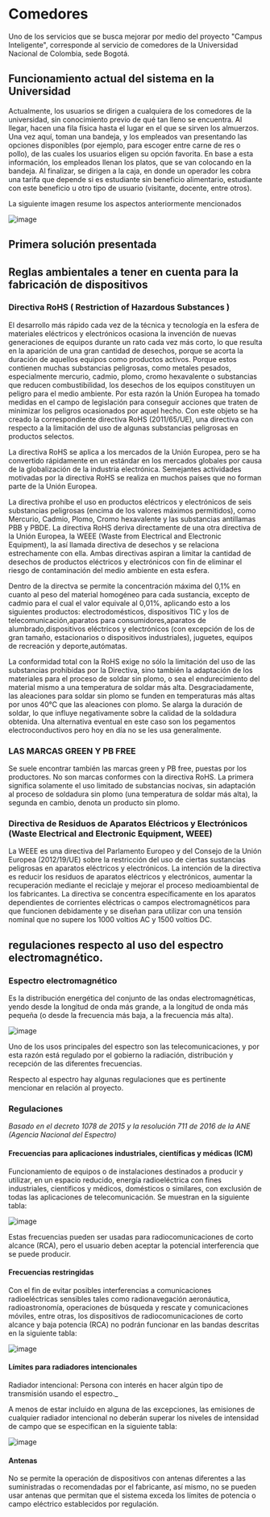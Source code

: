 # Comedores
Uno de los servicios que se busca mejorar por medio del proyecto "Campus Inteligente", corresponde al servicio de comedores de la Universidad Nacional de Colombia, sede Bogotá.

## Funcionamiento actual del sistema en la Universidad
Actualmente, los usuarios se dirigen a cualquiera de los comedores de la universidad, sin conocimiento previo de qué tan lleno se encuentra. Al llegar, hacen una fila física hasta el lugar en el que se sirven los almuerzos. Una vez aquí, toman una bandeja, y los empleados van presentando las opciones disponibles (por ejemplo, para escoger entre carne de res o pollo), de las cuales los usuarios eligen su opción favorita. En base a esta información, los empleados llenan los platos, que se van colocando en la bandeja. Al finalizar, se dirigen a la caja, en donde un operador les cobra una tarifa que depende si es estudiante sin beneficio alimentario, estudiante con este beneficio u otro tipo de usuario (visitante, docente, entre otros).

La siguiente imagen resume los aspectos anteriormente mencionados

![image](https://user-images.githubusercontent.com/42346349/164592938-badd7a5b-1d31-4907-a84e-91a6d5064e07.png)

## Primera solución presentada

## Reglas ambientales a tener en cuenta para la fabricación de dispositivos
### Directiva RoHS ( Restriction of Hazardous Substances )
El desarrollo más rápido cada vez de la técnica y tecnología en la esfera de materiales eléctricos y electrónicos ocasiona la invención de nuevas generaciones de equipos durante un rato cada vez más corto, lo que resulta en la aparición de una gran cantidad de desechos, porque se acorta la duración de aquellos equipos como productos activos. Porque estos contienen muchas substancias peligrosas, como metales pesados, especialmente mercurio, cadmio, plomo, cromo hexavalente o substancias que reducen combustibilidad, los desechos de los equipos constituyen un peligro para el medio ambiente. Por esta razón la Unión Europea ha tomado medidas en el campo de legislación para conseguir acciones que traten de minimizar los peligros ocasionados por aquel hecho. Con este objeto se ha creado la correspondiente directiva RoHS (2011/65/UE), una directiva con respecto a la limitación del uso de algunas substancias peligrosas en productos selectos.

La directiva RoHS se aplica a los mercados de la Unión Europea, pero se ha convertido rápidamente en un estándar en los mercados globales por causa de la globalización de la industria electrónica. Semejantes actividades motivadas por la directiva RoHS se realiza en muchos países que no forman parte de la Unión Europea.

La directiva prohíbe el uso en productos eléctricos y electrónicos de seis substancias peligrosas (encima de los valores máximos permitidos), como Mercurio, Cadmio, Plomo, Cromo hexavalente y las substancias antillamas PBB y PBDE. La directiva RoHS deriva directamente de una otra directiva de la Unión Europea, la WEEE (Waste from Electrical and Electronic Equipment), la así llamada directiva de desechos y se relaciona estrechamente con ella. Ambas directivas aspiran a limitar la cantidad de desechos de productos eléctricos y electrónicos con fin de eliminar el riesgo de contaminación del medio ambiente en esta esfera.

Dentro de la directva se permite la concentración máxima del 0,1% en cuanto al peso del material homogéneo para cada sustancia, excepto de cadmio para el cual el valor equivale al 0,01%, aplicando esto a los siguientes productos: electrodomésticos, dispositivos TIC y los de telecomunicación,aparatos para consumidores,aparatos de alumbrado,dispositivos eléctricos y electrónicos (con excepción de los de gran tamaño, estacionarios o dispositivos industriales), juguetes, equipos de recreación y deporte,autómatas.

La conformidad total con la RoHS exige no sólo la limitación del uso de las substancias prohibidas por la Directiva, sino también la adaptación de los materiales para el proceso de soldar sin plomo, o sea el endurecimiento del material mismo a una temperatura de soldar más alta. Desgraciadamente, las aleaciones para soldar sin plomo se funden en temperaturas más altas por unos 40°C que las aleaciones con plomo. Se alarga la duración de soldar, lo que influye negativamente sobre la calidad de la soldadura obtenida. Una alternativa eventual en este caso son los pegamentos electroconductivos pero hoy en día no se les usa generalmente.

### LAS MARCAS GREEN Y PB FREE
Se suele encontrar también las marcas green y PB free, puestas por los productores. No son marcas conformes con la directiva RoHS. La primera significa solamente el uso limitado de substancias nocivas, sin adaptación al proceso de soldadura sin plomo (una temperatura de soldar más alta), la segunda en cambio, denota un producto sin plomo.

### Directiva de Residuos de Aparatos Eléctricos y Electrónicos (Waste Electrical and Electronic Equipment, WEEE)
La WEEE es una directiva del Parlamento Europeo y del Consejo de la Unión Europea (2012/19/UE) sobre la restricción del uso de ciertas sustancias peligrosas en aparatos eléctricos y electrónicos. La intención de la directiva es reducir los residuos de aparatos eléctricos y electrónicos, aumentar la recuperación mediante el reciclaje y mejorar el proceso medioambiental de los fabricantes. La directiva se concentra específicamente en los aparatos dependientes de corrientes eléctricas o campos electromagnéticos para que funcionen debidamente y se diseñan para utilizar con una tensión nominal que no supere los 1000 voltios AC y 1500 voltios DC.

## regulaciones respecto al uso del espectro electromagnético.

### Espectro electromagnético
Es la distribución energética del conjunto de las ondas electromagnéticas, yendo desde la longitud de onda más grande, a la longitud de onda más pequeña (o desde la frecuencia más baja, a la frecuencia más alta).

![image](https://user-images.githubusercontent.com/53307677/165181135-9d44c546-fc16-47d2-9d70-35a60384aaf6.png)

Uno de los usos principales del espectro son las telecomunicaciones, y por esta razón está regulado por el gobierno la radiación, distribución y recepción de las diferentes frecuencias.

Respecto al espectro hay algunas regulaciones que es pertinente mencionar en relación al proyecto.

### Regulaciones
_Basado en el decreto 1078 de 2015 y la resolución 711 de 2016 de la ANE (Agencia Nacional del Espectro)_

#### Frecuencias para aplicaciones industriales, científicas y médicas (ICM)
Funcionamiento de equipos o de instalaciones destinados a producir y utilizar, en un espacio reducido, energía radioeléctrica con fines industriales, científicos y médicos, domésticos o similares, con exclusión de todas las aplicaciones de telecomunicación. Se muestran en la siguiente tabla:

![image](https://user-images.githubusercontent.com/53307677/165184556-c45f08e7-4d3e-46c4-bc27-84e4e1fdf2e2.png)

Estas frecuencias pueden ser usadas para radiocomunicaciones de corto alcance (RCA), pero el usuario deben aceptar la potencial interferencia que se puede producir.

#### Frecuencias restringidas

Con el fin de evitar posibles interferencias a comunicaciones radioeléctricas sensibles tales como radionavegación aeronáutica, radioastronomía, operaciones de búsqueda y rescate y comunicaciones móviles, entre otras, los dispositivos de radiocomunicaciones de corto alcance y baja potencia (RCA) no podrán funcionar en las bandas descritas en la siguiente tabla:

![image](https://user-images.githubusercontent.com/53307677/165185038-ade79a78-de73-4439-bc24-f64958629c43.png)

#### Límites para radiadores intencionales

Radiador intencional: Persona con interés en hacer algún tipo de transmisión usando el espectro._

A menos de estar incluido en alguna de las excepciones, las emisiones de cualquier radiador intencional no deberán superar los niveles de intensidad de campo que se especifican en la siguiente tabla:

![image](https://user-images.githubusercontent.com/53307677/165185373-73d55607-cff1-4d1b-a7e3-0eb47065431a.png)

#### Antenas

No se permite la operación de dispositivos con antenas diferentes a las suministradas o recomendadas por el fabricante, así mismo, no se pueden usar antenas que permitan que el sistema exceda los límites de potencia o campo eléctrico establecidos por regulación.





